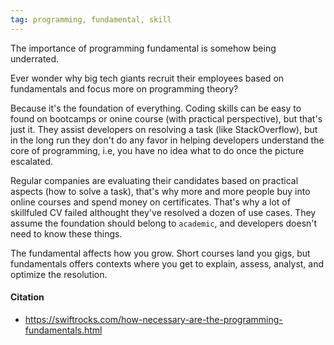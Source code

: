 ```yaml
---
tag: programming, fundamental, skill
---
```


The importance of programming fundamental is somehow being underrated. 

Ever wonder why big tech giants recruit their employees based on fundamentals and focus more on programming theory? 

Because it's the foundation of everything. Coding skills can be easy to found on bootcamps or onine course (with practical perspective), but that's just it. They assist developers on resolving a task (like StackOverflow), but in the long run they don't do any favor in helping developers understand the core of programming, i.e, you have no idea what to do once the picture escalated. 

Regular companies are evaluating their candidates based on practical aspects (how to solve a task), that's why more and more people buy into online courses and spend money on certificates. That's why a lot of skillfuled CV failed althought they've resolved a dozen of use cases. They assume the foundation should belong to `academic`, and developers doesn't need to know these things. 

The fundamental affects how you grow. Short courses land you gigs, but fundamentals offers contexts where you get to explain, assess, analyst, and optimize the resolution. 

#### Citation
- https://swiftrocks.com/how-necessary-are-the-programming-fundamentals.html